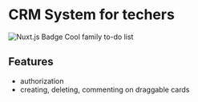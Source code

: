 # CRM System for techers



![Nuxt.js Badge](https://img.shields.io/badge/Nuxt.js-00DC82?logo=nuxtdotjs&logoColor=fff&style=for-the-badge)
Cool family to-do list

## Features

- authorization
- creating, deleting, commenting on draggable cards
